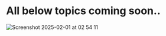 # All below topics coming soon..

![Screenshot 2025-02-01 at 02 54 11](https://github.com/user-attachments/assets/aa7c824a-7c4d-4708-8662-9d939f7f9c74)
